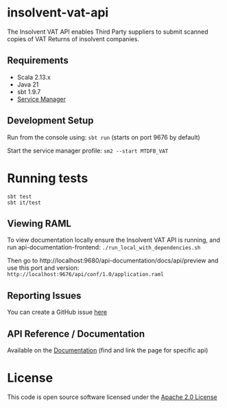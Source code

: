 insolvent-vat-api
========================
The Insolvent VAT API enables Third Party suppliers to submit scanned copies of VAT Returns of insolvent companies. 

## Requirements 
- Scala 2.13.x
- Java 21
- sbt 1.9.7
- [Service Manager](https://github.com/hmrc/service-manager)
 
## Development Setup
  
Run from the console using: `sbt run` (starts on port 9676 by default)
  
Start the service manager profile: `sm2 --start MTDFB_VAT`

# Running tests
```
sbt test
sbt it/test
```

## Viewing RAML

To view documentation locally ensure the Insolvent VAT API is running, and run api-documentation-frontend:
`./run_local_with_dependencies.sh`

Then go to http://localhost:9680/api-documentation/docs/api/preview and use this port and version:
`http://localhost:9676/api/conf/1.0/application.raml`

## Reporting Issues

You can create a GitHub issue [here](https://github.com/hmrc/insolvent-vat-api/issues)


## API Reference / Documentation 
Available on the [Documentation](https://developer.service.hmrc.gov.uk/api-documentation) (find and link the page for specific api)


# License

This code is open source software licensed under the [Apache 2.0 License]("http://www.apache.org/licenses/LICENSE-2.0.html")

